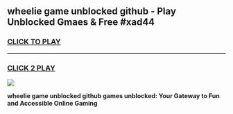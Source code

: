 
## wheelie game unblocked github - Play Unblocked Gmaes & Free #xad44
<h3>
<a href="https://news.freeplayer.one?title=wheelie_game_unblocked_github&ref=03M">CLICK TO PLAY</a></h3>
<hr>

<h3>
<a href="https://news.freeplayer.one?title=wheelie_game_unblocked_github&ref=03M">CLICK 2 PLAY</a>
  
</h3>

<a href="https://news.freeplayer.one?title=wheelie_game_unblocked_github&ref=03M"><img src="https://clearcache.store/games.png"></a>


**wheelie game unblocked github games unblocked: Your Gateway to Fun and Accessible Online Gaming**
